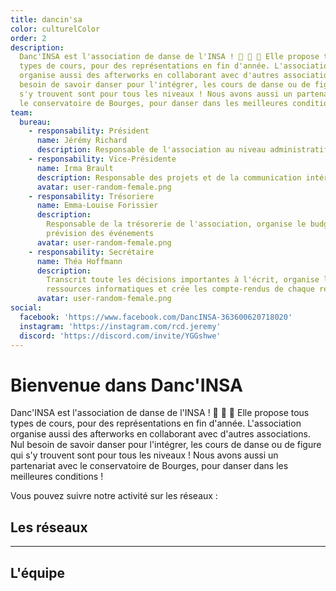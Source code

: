 ```yaml
---
title: dancin'sa
color: culturelColor
order: 2
description:
  Danc'INSA est l'association de danse de l'INSA ! 🕺 🎵 💃 Elle propose tous
  types de cours, pour des représentations en fin d'année. L'association
  organise aussi des afterworks en collaborant avec d'autres associations. Nul
  besoin de savoir danser pour l'intégrer, les cours de danse ou de figure qui
  s'y trouvent sont pour tous les niveaux ! Nous avons aussi un partenariat avec
  le conservatoire de Bourges, pour danser dans les meilleures conditions !
team:
  bureau:
    - responsability: Président
      name: Jérémy Richard
      description: Responsable de l'association au niveau administratif
    - responsability: Vice-Présidente
      name: Irma Brault
      description: Responsable des projets et de la communication intérieur
      avatar: user-random-female.png
    - responsability: Trésoriere
      name: Emma-Louise Forissier
      description:
        Responsable de la trésorerie de l'association, organise le budget en
        prévision des événements
      avatar: user-random-female.png
    - responsability: Secrétaire
      name: Théa Hoffmann
      description:
        Transcrit toute les décisions importantes à l'écrit, organise les
        ressources informatiques et crée les compte-rendus de chaque réunions
      avatar: user-random-female.png
social:
  facebook: 'https://www.facebook.com/DancINSA-363600620718020'
  instagram: 'https://instagram.com/rcd.jeremy'
  discord: 'https://discord.com/invite/YGGshwe'
---
```


# Bienvenue dans Danc'INSA

<campus-center>
  <campus-responsive-image
    folder-name="federation/culturel/dancinsa"
    name="logo.png"
    max-width="400">
  </campus-responsive-image>
</campus-center>

Danc'INSA est l'association de danse de l'INSA ! 🕺 🎵 💃 Elle propose tous
types de cours, pour des représentations en fin d'année. L'association organise
aussi des afterworks en collaborant avec d'autres associations. Nul besoin de
savoir danser pour l'intégrer, les cours de danse ou de figure qui s'y trouvent
sont pour tous les niveaux ! Nous avons aussi un partenariat avec le
conservatoire de Bourges, pour danser dans les meilleures conditions !

Vous pouvez suivre notre activité sur les réseaux :

## Les réseaux

<campus-social :social="social" :color="color"></campus-social>

---

## L'équipe

<campus-team :team="team" :color="color"></campus-team>
